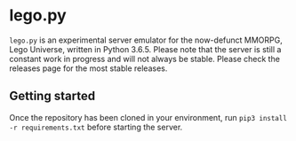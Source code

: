# lego.py
`lego.py` is an experimental server emulator for the now-defunct MMORPG, Lego Universe, written in Python 3.6.5. Please note that the server is still a constant work in progress and will not always be stable. Please check the releases page for the most stable releases.

## Getting started
Once the repository has been cloned in your environment, run `pip3 install -r requirements.txt` before starting the server.

